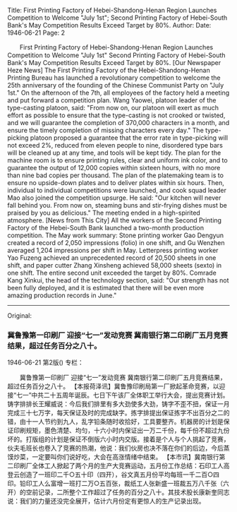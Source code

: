 Title: First Printing Factory of Hebei-Shandong-Henan Region Launches Competition to Welcome "July 1st"; Second Printing Factory of Hebei-South Bank's May Competition Results Exceed Target by 80%.
Author:
Date: 1946-06-21
Page: 2

　　First Printing Factory of Hebei-Shandong-Henan Region
    Launches Competition to Welcome "July 1st"
    Second Printing Factory of Hebei-South Bank's May Competition Results Exceed Target by 80%.
    [Our Newspaper Heze News] The First Printing Factory of the Hebei-Shandong-Henan Printing Bureau has launched a revolutionary competition to welcome the 25th anniversary of the founding of the Chinese Communist Party on "July 1st." On the afternoon of the 7th, all employees of the factory held a meeting and put forward a competition plan. Wang Yaowei, platoon leader of the type-casting platoon, said: "From now on, our platoon will exert as much effort as possible to ensure that the type-casting is not crooked or twisted, and we will guarantee the completion of 370,000 characters in a month, and ensure the timely completion of missing characters every day." The type-picking platoon proposed a guarantee that the error rate in type-picking will not exceed 2%, reduced from eleven people to nine, disordered type bars will be cleaned up at any time, and tools will be kept tidy. The plan for the machine room is to ensure printing rules, clear and uniform ink color, and to guarantee the output of 12,000 copies within sixteen hours, with no more than nine bad copies per thousand. The plan of the platemaking team is to ensure no upside-down plates and to deliver plates within six hours. Then, individual to individual competitions were launched, and cook squad leader Mao also joined the competition upsurge. He said: "Our kitchen will never fall behind you. From now on, steaming buns and stir-frying dishes must be praised by you as delicious." The meeting ended in a high-spirited atmosphere.
    [News from This City] All the workers of the Second Printing Factory of the Hebei-South Bank launched a two-month production competition. The May work summary: Stone printing worker Gao Dengyun created a record of 2,050 impressions (folio) in one shift, and Gu Wenzhen averaged 1,204 impressions per shift in May. Letterpress printing worker Yao Fuzeng achieved an unprecedented record of 20,500 sheets in one shift, and paper cutter Zhang Xinsheng achieved 58,000 sheets (sexto) in one shift. The entire second unit exceeded the target by 80%. Comrade Kang Xinkui, the head of the technology section, said: "Our strength has not been fully deployed, and it is estimated that there will be even more amazing production records in June."



<hr /> 

Original: 


### 冀鲁豫第一印刷厂  迎接“七一”发动竞赛  冀南银行第二印刷厂五月竞赛结果，超过任务百分之八十。

1946-06-21
第2版()
专栏：

　　冀鲁豫第一印刷厂
    迎接“七一”发动竞赛
    冀南银行第二印刷厂五月竞赛结果，超过任务百分之八十。
    【本报荷泽讯】冀鲁豫印刷局第一厂掀起革命竞赛，以迎接“七一”中共二十五周年诞辰。七日下午该厂全体职工举行大会，提出竞赛计划。铸字排排长王耀威说：今后我们排里有多大劲使多大劲，铸字不歪不扭，保证一月完成三十七万字，每天保证及时的完成缺字。拣字排提出保证拣字不出百分之二的错，由十一人节约到九人，乱字铅条随时收拾好，工具要整齐。机器房的计划是保证印刷规矩，墨色清楚、均匀，十六小时内保证出一万二千份，每千份不超过九份坏的。打版组的计划是保证不倒版六小时内交版。接着是个人与个人挑起了竞赛，伙夫毛班长也卷入了竞赛的热潮，他说：我们伙房也决不落在你们的后边，今后蒸馍炒菜，一定要叫你们说好吃，大会在高涨情绪中结束。
    【本市讯】冀南银行第二印刷厂全体工人掀起了两个月的生产大竞赛运动，五月份工作总结：石印工人高登云创造了一班印二千○五十印（四开），谷文真五月份平均每班一千二百○四印。铅印工人么富增一班打二万○五百张，裁纸工人张新盛一班裁五万八千张（六开）的空前记录，二所整个工作超过了任务的百分之八十。其技术股长康新奎同志说：我们的力量还没完全展开，估计六月份定有更惊人的生产记录出现。
